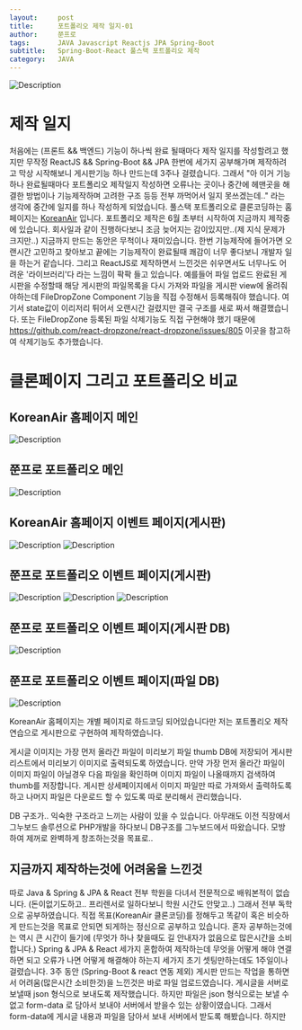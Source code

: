 ```yaml
---
layout:     post
title:      포트폴리오 제작 일지-01
author:     쭌프로
tags:       JAVA Javascript Reactjs JPA Spring-Boot
subtitle:   Spring-Boot-React 풀스택 포트폴리오 제작
category:   JAVA
---
```


<!-- Start Writing Below in Markdown -->

![Description](https://alalstjr.github.io/jjunpro.github.io/img/java_bg.png)

# 제작 일지

처음에는 (프론트 && 백엔드) 기능이 하나씩 완료 될때마다 제작 일지를 작성할려고 했지만 
무작정 ReactJS && Spring-Boot && JPA 한번에 세가지 공부해가며 제작하려고 막상 시작해보니 
게시판기능 하나 만드는데 3주나 걸렸습니다. 
그래서 "아 이거 기능 하나 완료될때마다 포트폴리오 제작일지 작성하면 오류나는 곳이나 중간에 헤맨곳을 해결한 방법이나 기능제작하며 고려한 구조 등등
전부 까먹어서 일지 못쓰겠는데.." 라는 생각에 중간에 일지를 하나 작성하게 되었습니다.
풀스택 포트폴리오로 클론코딩하는 홈페이지는 <a href="https://www.koreanair.com/korea/ko.html">KoreanAir</a> 입니다.
포트폴리오 제작은 6월 초부터 시작하여 지금까지 제작중에 있습니다. 회사일과 같이 진행하다보니 조금 늦어지는 감이있지만..(제 지식 문제가 크지만..)
지금까지 만드는 동안은 무척이나 재미있습니다. 한번 기능제작에 들어가면 오랜시간 고민하고 찾아보고 끝에는 기능제작이 완료될때 쾌감이 너무 좋다보니
개발자 일을 하는거 같습니다.
그리고 ReactJS로 제작하면서 느낀것은 쉬우면서도 너무나도 어려운 '라이브러리'다 라는 느낌이 팍팍 들고 있습니다. 
예를들어 파일 업로드 완료된 게시판을 수정할때 해당 게시판의 파일목록을 다시 가져와 파일을 게시판 view에 올려줘야하는데 
FileDropZone Component 기능을 직접 수정해서 등록해줘야 했습니다. 여기서 state값이 이리저리 튀어서 오랜시간 걸렸지만 결국 구조를 새로 짜서
해결했습니다.
또는 FileDropZone 등록된 파일 삭제기능도 직접 구현해야 했기 때문에 
https://github.com/react-dropzone/react-dropzone/issues/805 이곳을 참고하여 삭제기능도 추가했습니다.

# 클론페이지 그리고 포트폴리오 비교

## KoreanAir 홈페이지 메인
![Description](https://alalstjr.github.io/jjunpro.github.io/img/2019/07/2019-07-03-1.png)

## 쭌프로 포트폴리오 메인
![Description](https://alalstjr.github.io/jjunpro.github.io/img/2019/07/2019-07-03-2.png)

## KoreanAir 홈페이지 이벤트 페이지(게시판)
![Description](https://alalstjr.github.io/jjunpro.github.io/img/2019/07/2019-07-03-7.png)
![Description](https://alalstjr.github.io/jjunpro.github.io/img/2019/07/2019-07-03-3.png)

## 쭌프로 포트폴리오 이벤트 페이지(게시판)
![Description](https://alalstjr.github.io/jjunpro.github.io/img/2019/07/2019-07-03-4.png)
![Description](https://alalstjr.github.io/jjunpro.github.io/img/2019/07/2019-07-03-5.png)
![Description](https://alalstjr.github.io/jjunpro.github.io/img/2019/07/2019-07-03-6.png)

## 쭌프로 포트폴리오 이벤트 페이지(게시판 DB)
![Description](https://alalstjr.github.io/jjunpro.github.io/img/2019/07/2019-07-03-8.png)

## 쭌프로 포트폴리오 이벤트 페이지(파일 DB)
![Description](https://alalstjr.github.io/jjunpro.github.io/img/2019/07/2019-07-03-9.png)

KoreanAir 홈페이지는 개별 페이지로 하드코딩 되어있습니다만 저는 포트폴리오 제작연습으로 게시판으로 구현하여 제작하였습니다.

게시글 이미지는 가장 먼저 올라간 파일이 미리보기 파일 thumb DB에 저장되어 게시판 리스트에서 미리보기 이미지로 출력되도록 하였습니다.
만약 가장 먼저 올라간 파일이 이미지 파일이 아닐경우 다음 파일을 확인하며 이미지 파일이 나올때까지 검색하여 thumb를 저장합니다.
게시판 상세페이지에서 이미지 파일만 따로 가져와서 출력하도록 하고 나머지 파일은 다운로드 할 수 있도록 따로 분리해서 관리했습니다.

DB 구조가.. 익숙한 구조라고 느끼는 사람이 있을 수 있습니다. 아무래도 이전 직장에서 그누보드 솔루션으로 PHP개발을 하다보니 
DB구조를 그누보드에서 따왔습니다. 모방하여 제꺼로 완벽하게 창조하는것을 목표로..

## 지금까지 제작하는것에 어려움을 느낀것

따로 Java & Spring & JPA & React 전부 학원을 다녀서 전문적으로 배워본적이 없습니다. 
(돈이없기도하고.. 프리렌서로 일하다보니 학원 시간도 안맞고..) 그래서 전부 독학으로 공부하였습니다. 
직접 목표(KoreanAir 클론코딩)를 정해두고 똑같이 혹은 비슷하게 만드는것을 목표로 안되면 되게하는 정신으로 공부하고 있습니다.
혼자 공부하는것에는 역시 큰 시간이 들기에 (무엇가 하나 찾을때도 길 안내자가 없음으로 많은시간을 소비합니다.)
Spring & JPA & React 세가지 혼합하여 제작하는데 무엇을 어떻게 해야 연결하면 되고 오류가 나면 어떻게 해결해야 하는지 
세가지 초기 셋팅만하는데도 1주일이나 걸렸습니다. 
3주 동안 (Spring-Boot & react 연동 제외) 게시판 만드는 작업을 통하면서 어려움(많은시간 소비한것)을 느낀것은 바로 파일 업로드였습니다.
게시글을 서버로 보낼때 json 형식으로 보내도록 제작했습니다.
하지만 파일은 json 형식으로는 보낼 수 없고 form-data 로 담아서 보내야 서버에서 받을수 있는 상황이였습니다.
그래서 form-data에 게시글 내용과 파일을 담아서 보내 서버에서 받도록 해봤습니다.
하지만 
